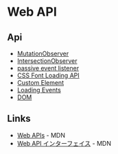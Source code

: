 # Web API
## Api 
- [MutationObserver](https://developer.mozilla.org/ja/docs/Web/API/MutationObserver)
- [IntersectionObserver](intersection_observer.md) 
- [passive event listener](passive_event_listener.md)
- [CSS Font Loading API](font_loading_api.md)
- [Custom Element](customeElement.md)
- [Loading Events](loading_events.md)
- [DOM](dom.md)

## Links 
- [Web APIs](https://developer.mozilla.org/en-US/docs/Web/API) - MDN
- [Web API インターフェイス](https://developer.mozilla.org/ja/docs/Web/API) - MDN

